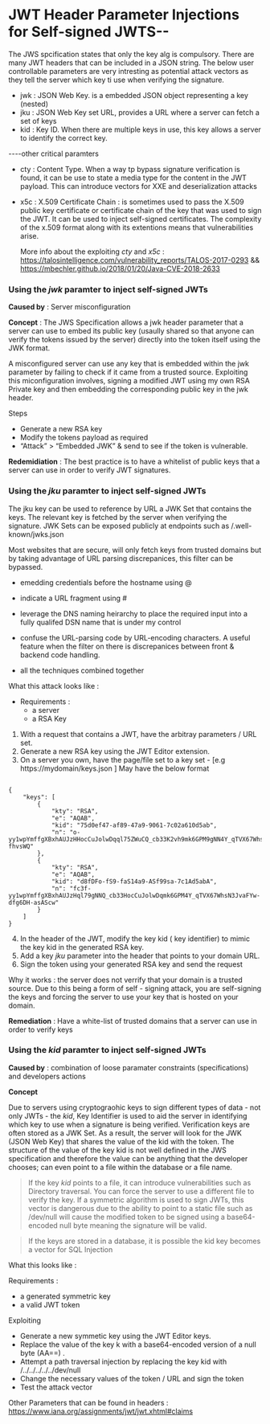 # JWT Header Parameter Injections for Self-signed JWTS--
			
The JWS spcification states that only the key alg is compulsory. There are many JWT headers that can be included in a JSON string. The below user controllable parameters are very intresting as potential attack vectors as they tell the server which key ti use when verifying the signature. 
		
- jwk : JSON Web Key. is a embedded JSON object representing a key (nested)
- jku : JSON Web Key set URL, provides a URL where a server can fetch a set of keys
- kid : Key ID. When there are multiple keys in use, this key allows a server to identify the correct key. 
			  
----other critical paramters
						
- cty : Content Type. When a way tp bypass signature verification is found, it can be use to state a media type for the content in the JWT payload. This can introduce vectors for XXE and deserialization attacks
						
- x5c : X.509 Certificate Chain : is sometimes used to pass the X.509 public key certificate or certificate chain of the key that was used to sign the JWT. It can be used to inject self-signed certificates. The complexity of the x.509 format along with its extentions means that vulnerabilities arise. 
  
  More info about the exploiting _cty_ and _x5c_ :  https://talosintelligence.com/vulnerability_reports/TALOS-2017-0293 &&  https://mbechler.github.io/2018/01/20/Java-CVE-2018-2633
			

			
			
			
### Using the _jwk_ paramter to inject self-signed JWTs
**Caused by** : Server misconfiguration
				
**Concept**  : The JWS Specification allows a jwk header parameter that a server can use to embed its public key (usaully shared so that anyone can verify the tokens issued by the server)  directly into the token itself using the JWK format. 
				
A misconfigured server can use any key that is embedded within the jwk parameter by failing to check if it came from a trusted source. Exploiting this miconfiguration involves, signing a modified JWT using my own RSA Private key and then embedding the corresponding public key in the jwk header.  
					
Steps

- Generate a new RSA key
- Modify the tokens payload as required
- “Attack” > “Embedded JWK” & send to see if the token is vulnerable. 
							
							
**Redemidiation** : The best practice is to have a whitelist of public keys that a server can use in order to verify JWT signatures. 		
							
							
							
							
							
							
### Using the _jku_ paramter to inject self-signed JWTs
					
The jku key can be used to reference by URL a JWK Set that contains the keys. The relevant key is fetched by the server when verifying the signature.  JWK Sets can be exposed publicly at endpoints such as /.well-known/jwks.json 
					
Most websites that are secure, will only fetch keys from trusted domains but by taking advantage of URL parsing discrepanices, this filter can be bypassed. 
							
- emedding credentials before the hostname using @
								
- indicate a URL fragment using #
								
- leverage the DNS naming heirarchy to place the required input into a fully qualifed DSN name that is under my control 
									
- confuse the URL-parsing code by URL-encoding characters. A useful feature when the filter on there is discrepanices between front & backend code handling.
									
- all the techniques combined together 
									
						
	
What this attack looks like :  

- Requirements : 
  + a server
  + a RSA Key
									
1. With a request that contains a JWT, have the arbitray parameters / URL set. 
2. Generate a new RSA key using the JWT Editor extension. 					 
3. On a server you own, have the page/file set to a key set - [e.g https://mydomain/keys.json ] May have the below format
											
~~~~~~~~~~~~~~~~~~~~~~~~~~~~~~~~~

{
    "keys": [
        {
            "kty": "RSA",
            "e": "AQAB",
            "kid": "75d0ef47-af89-47a9-9061-7c02a610d5ab",
            "n": "o-yy1wpYmffgXBxhAUJzHHocCuJolwDqql75ZWuCQ_cb33K2vh9mk6GPM9gNN4Y_qTVX67WhsN3JvaFYw-fhvsWQ"
        },
        {
            "kty": "RSA",
            "e": "AQAB",
            "kid": "d8fDFo-fS9-faS14a9-ASf99sa-7c1Ad5abA",
            "n": "fc3f-yy1wpYmffgXBxhAUJzHql79gNNQ_cb33HocCuJolwDqmk6GPM4Y_qTVX67WhsN3JvaFYw-dfg6DH-asAScw"
        }
    ]
}

~~~~~~~~~~~~~~~~~~~~~~~~~~~~~~~~~

											
4. In the header of the JWT, modify the key kid ( key identifier) to mimic the key kid in the generated RSA key. 	
5. Add a  key _jku_ parameter into the header that points to your domain URL.  						
6. Sign the token using your generated RSA key and send the request
							

Why it works : the server does not verrify that your domain is a trusted source. Due to this being a form of self - signing attack, you are self-signing the keys and forcing the server to use your key that is hosted on your domain. 
					
					
**Remediation** : Have a white-list of trusted domains that a server can use in order to verify keys 
					
					
					

### Using the _kid_ paramter to inject self-signed JWTs

**Caused by** : combination of loose paramater constraints (specifications) and developers actions 

**Concept**
					
Due to servers using cryptograohic keys to sign different types of data - not only JWTs - the _kid_, Key Identifier is used to aid the server in identifying which key to use when a signature is being verified. Verification keys are often stored as a JWK Set. As a result, the server will look for the JWK (JSON Web Key) that shares  the value of the kid with the token. The structure of the value of the key kid is not well defined in the JWS specification and therefore the value can be anything that the developer chooses; can even point to a file within the database or a file name.
					
> If the key _kid_ points to a file, it can introduce vulnerabilities such as Directory traversal. You can force the server to use a different file to verify the key. If a symmetric algorithm is used to sign JWTs, this vector is dangerous due to the ability to point to a static file such as /dev/null will cause the modified token to be signed using a base64-encoded null byte meaning the signature will be valid. 


> If the keys are stored in a database, it is possible the kid key becomes a vector for SQL Injection  
					
What this looks like : 
						
Requirements :
  + a generated symmetric key
  + a valid JWT token
											
Exploiting 			
  + Generate a new symmetic key using the JWT Editor keys. 
  + Replace the value of the key k with a base64-encoded version of a null byte (AA==) . 
  + Attempt a path traversal injection by replacing the key kid with /../../../../../dev/null
  + Change the necessary values of the token / URL and sign the token
  + Test the attack vector
								 
								


Other Parameters that can be found in headers : https://www.iana.org/assignments/jwt/jwt.xhtml#claims
